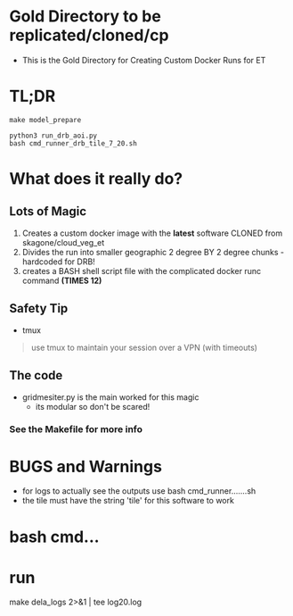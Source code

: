 # Gold Directory to be replicated/cloned/cp
- This is the Gold Directory for Creating Custom Docker Runs for ET

# TL;DR

```
make model_prepare
```

```
python3 run_drb_aoi.py
bash cmd_runner_drb_tile_7_20.sh

```

# What does it really do?

## Lots of Magic

1. Creates a custom docker image with the **latest** software CLONED from skagone/cloud_veg_et
2. Divides the run into smaller geographic 2 degree BY 2 degree chunks - hardcoded for DRB!
3. creates a BASH shell script file with the complicated docker runc command **(TIMES 12)**

## Safety Tip

- tmux

> use tmux to maintain your session over a VPN (with timeouts)

## The code
- gridmesiter.py is the main worked for this magic
  - its modular so don't be scared!

### See the Makefile for more info

# BUGS and Warnings

 - for logs to actually see the outputs use bash cmd_runner.......sh
 - the tile must have the string 'tile' for this software to work

# bash cmd...

# run

make dela_logs 2>&1 | tee log20.log
